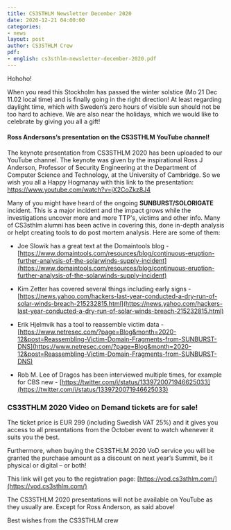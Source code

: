 ```yaml
---
title: CS3STHLM Newsletter December 2020
date: 2020-12-21 04:00:00
categories:
- news
layout: post
author: CS3STHLM Crew
pdf:
- english: cs3sthlm-newsletter-december-2020.pdf
---
```


Hohoho!

When you read this Stockholm has passed the winter solstice (Mo 21 Dec 11.02 local time) and is finally going in the right direction! At least regarding daylight time, which with Sweden’s zero hours of visible sun should not be too hard to achieve. We are also near the holidays, which we would like to celebrate by giving you all a gift!

#### Ross Andersons’s presentation on the CS3STHLM YouTube channel!
The keynote presentation from CS3STHLM 2020 has been uploaded to our YouTube channel. The keynote was given by the inspirational Ross J Anderson, Professor of Security Engineering at the Department of Computer Science and Technology, at the University of Cambridge. So we wish you all a Happy Hogmanay with this link to the presentation:
https://www.youtube.com/watch?v=jX2CoZkz8J4

Many of you might have heard of the ongoing **SUNBURST/SOLORIGATE** incident. This is a major incident and the impact grows while the investigations uncover more and more TTP's, victims and other info. Many of CS3sthlm alumni has been active in covering this, done in-depth analysis or helpt creating tools to do post mortem analysis. Here are some of them:

* Joe Slowik has a great text at the Domaintools blog -
[https://www.domaintools.com/resources/blog/continuous-eruption-further-analysis-of-the-solarwinds-supply-incident](https://www.domaintools.com/resources/blog/continuous-eruption-further-analysis-of-the-solarwinds-supply-incident)

* Kim Zetter has covered several things including early signs -
[https://news.yahoo.com/hackers-last-year-conducted-a-dry-run-of-solar-winds-breach-215232815.html](https://news.yahoo.com/hackers-last-year-conducted-a-dry-run-of-solar-winds-breach-215232815.html)

* Erik Hjelmvik has a tool to reassemble victim data -
[https://www.netresec.com/?page=Blog&month=2020-12&post=Reassembling-Victim-Domain-Fragments-from-SUNBURST-DNS](https://www.netresec.com/?page=Blog&month=2020-12&post=Reassembling-Victim-Domain-Fragments-from-SUNBURST-DNS)

* Rob M. Lee of Dragos has  been interviewed multiple times, for example
for CBS new - [https://twitter.com/i/status/1339720071946625033](https://twitter.com/i/status/1339720071946625033)

### CS3STHLM 2020 Video on Demand tickets are for sale!
The ticket price is EUR 299 (including Swedish VAT 25%) and it gives you access to all presentations from the October event to watch whenever it suits you the best. 

Furthermore, when buying the CS3STHLM 2020 VoD service you will be granted the purchase amount as a discount on next year’s Summit, be it physical or digital – or both!

This link will get you to the registration page: [https://vod.cs3sthlm.com/](https://vod.cs3sthlm.com/)

The CS3STHLM 2020 presentations will not be available on YouTube as they usually are. Except for Ross Anderson, as said above!  

Best wishes from the CS3STHLM crew
